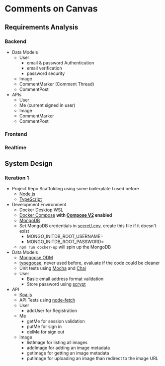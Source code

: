 # Comments on Canvas

## Requirements Analysis

### Backend

- Data Models
  - User
    - email & password Authentication
    - email verification
    - password security
  - Image
  - CommentMarker (Comment Thread)
  - CommentPost
- APIs
  - User
  - Me (current signed in user)
  - Image
  - CommentMarker
  - CommentPost

### Frontend

### Realtime

## System Design

### Iteration 1

- Project Repo Scaffolding using some boilerplate I used before
  - [Node.js](package.json)
  - [TypeScript](./src/tsconfig.json)
- Development Environment
  - Docker Desktop WSL
  - [Docker Compose](docker-compose.yml) **with [Compose V2](https://docs.docker.com/compose/#compose-v2-and-the-new-docker-compose-command) enabled**
  - [MongoDB](https://hub.docker.com/_/mongo)
  - Set MongoDB credentials in [secret/.env](secret/.env), create this file if it doesn't exist
    - MONGO_INITDB_ROOT_USERNAME=
    - MONGO_INITDB_ROOT_PASSWORD=
  - `npm run docker-up` will spin up the MongoDB
- Data Models
  - [Mongoose ODM](https://mongoosejs.com/docs/guide.html)
  - [typegoose](https://typegoose.github.io/typegoose/), never used before, evaluate if the code could be cleaner
  - Unit tests using [Mocha](https://mochajs.org/) and [Chai](https://www.chaijs.com/)
  - User
    - Basic email address format validation
    - Store password using [scrypt](https://en.wikipedia.org/wiki/Scrypt)
- API
  - [Koa.js](https://koajs.com/)
  - API Tests using [node-fetch](https://github.com/node-fetch/node-fetch/tree/2.x#readme)
  - User
    - addUser for Registration
  - Me
    - getMe for session validation
    - putMe for sign in
    - delMe for sign out
  - Image
    - listImage for listing all images
    - addImage for adding an image metadata
    - getImage for getting an image metadata
    - putImage for uploading an image than redirect to the image URL
